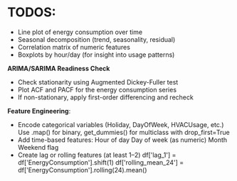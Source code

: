 # TODOS:
 - Line plot of energy consumption over time
- Seasonal decomposition (trend, seasonality, residual)
- Correlation matrix of numeric features
- Boxplots by hour/day (for insight into usage patterns)

**ARIMA/SARIMA Readiness Check**
- Check stationarity using Augmented Dickey-Fuller test
- Plot ACF and PACF for the energy consumption series
- If non-stationary, apply first-order differencing and recheck


**Feature Engineering**:
- Encode categorical variables (Holiday, DayOfWeek, HVACUsage, etc.)
Use .map() for binary, get_dummies() for multiclass with drop_first=True
- Add time-based features:
Hour of day
Day of week (as numeric)
Month
Weekend flag
- Create lag or rolling features (at least 1–2)
df['lag_1'] = df['EnergyConsumption'].shift(1)
df['rolling_mean_24'] = df['EnergyConsumption'].rolling(24).mean()

